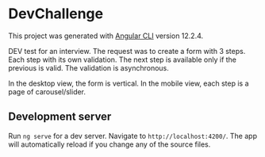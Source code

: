 # DevChallenge

This project was generated with [Angular CLI](https://github.com/angular/angular-cli) version 12.2.4.

DEV test for an interview.
The request was to create a form with 3 steps.
Each step with its own validation. The next step is available only if the previous is valid.
The validation is asynchronous.

In the desktop view, the form is vertical.
In the mobile view, each step is a page of carousel/slider.

## Development server

Run `ng serve` for a dev server. Navigate to `http://localhost:4200/`. The app will automatically reload if you change any of the source files.

